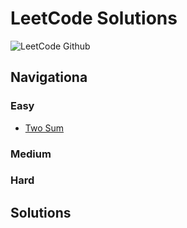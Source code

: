 # LeetCode Solutions

![LeetCode Github](https://github.com/izzatkarimov/LeetCode/assets/108251704/f232836e-77b2-4633-b6e6-e0356d8d7886)

## Navigationa

### Easy
- [Two Sum](Easy/two_sum.py)
### Medium
### Hard

## Solutions
